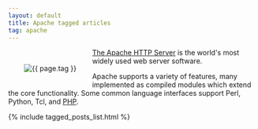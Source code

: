 ```yaml
---
layout: default
title: Apache tagged articles
tag: apache
---
```


<div style="float: left; margin: 2.0rem;">
	<img src="/public/images/{{ page.tag }}.png" style="max-width: 10rem;" alt="{{ page.tag }}" />
</div>


[The Apache HTTP Server](https://httpd.apache.org/) is the world's most widely used web server software. 


Apache supports a variety of features, many implemented as compiled modules which extend the core functionality. Some common language interfaces support Perl, Python, Tcl, and [PHP](/tag/php). 


{% include tagged_posts_list.html %}


